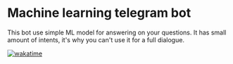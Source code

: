 # Machine learning telegram bot

This bot use simple ML model for answering on your questions.
It has small amount of intents, it's why you can't use it for a full dialogue.

[![wakatime](https://wakatime.com/badge/user/c23d0691-da7f-4c61-8aea-a3766d6fba39/project/018d2807-73ff-4d82-98c7-8d1b8386c5fb.svg?style=social)](https://wakatime.com/badge/user/c23d0691-da7f-4c61-8aea-a3766d6fba39/project/018d2807-73ff-4d82-98c7-8d1b8386c5fb)
